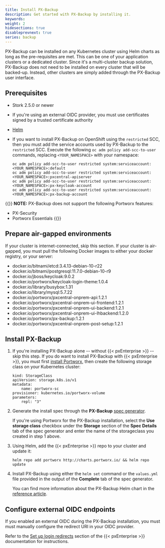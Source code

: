 ```yaml
---
title: Install PX-Backup
description: Get started with PX-Backup by installing it.
keywords:
weight: 2
hidesections: true
disableprevnext: true
series: backup
---
```


PX-Backup can be installed on any Kubernetes cluster using Helm charts as long as the pre-requisites are met. This can be one of your application clusters or a dedicated cluster. Since it's a multi-cluster backup solution, PX-Backup does not need to be installed on every cluster that will be backed-up. Instead, other clusters are simply added through the PX-Backup user interface.

## Prerequisites

* Stork 2.5.0 or newer
* If you're using an external OIDC provider, you must use certificates signed by a trusted certificate authority
* [Helm](https://helm.sh/docs/intro/install/)
* If you want to install PX-Backup on OpenShift using the `restricted` SCC, then you must add the service accounts used by PX-Backup to the `restricted` SCC. Execute the following `oc adm policy add-scc-to-user` commands, replacing `<YOUR_NAMESPACE>` with your namespace:

    ```text
    oc adm policy add-scc-to-user restricted system:serviceaccount:<YOUR_NAMESPACE>:default
    oc adm policy add-scc-to-user restricted system:serviceaccount:<YOUR_NAMESPACE>:pxcentral-apiserver
    oc adm policy add-scc-to-user restricted system:serviceaccount:<YOUR_NAMESPACE>:px-keycloak-account
    oc adm policy add-scc-to-user restricted system:serviceaccount:<YOUR_NAMESPACE>:px-backup-account
    ```

{{<info>}}
**NOTE:** PX-Backup does not support the following Portworx features:

* PX-Security
* Portworx Essentials
{{</info>}}

## Prepare air-gapped environments

If your cluster is internet-connected, skip this section. If your cluster is air-gapped, you must pull the following Docker images to either your docker registry, or your server:

* docker.io/bitnami/etcd:3.4.13-debian-10-r22
* docker.io/bitnami/postgresql:11.7.0-debian-10-r9
* docker.io/jboss/keycloak:9.0.2
* docker.io/portworx/keycloak-login-theme:1.0.4
* docker.io/library/busybox:1.31
* docker.io/library/mysql:5.7.22
* docker.io/portworx/pxcentral-onprem-api:1.2.1
* docker.io/portworx/pxcentral-onprem-ui-frontend:1.2.1
* docker.io/portworx/pxcentral-onprem-ui-backend:1.2.1
* docker.io/portworx/pxcentral-onprem-ui-lhbackend:1.2.0
* docker.io/portworx/px-backup:1.2.1
* docker.io/portworx/pxcentral-onprem-post-setup:1.2.1

## Install PX-Backup

1. If you're installing PX-Backup alone -- without {{< pxEnterprise >}} -- skip this step. If you do want to install PX-Backup with {{< pxEnterprise >}}, you must first [install Portworx](https://docs.portworx.com/portworx-install-with-kubernetes/), then create the following storage class on your Kubernetes cluster:

    ```text
    kind: StorageClass
    apiVersion: storage.k8s.io/v1
    metadata:
        name: portworx-sc
    provisioner: kubernetes.io/portworx-volume
    parameters:
        repl: "3"
    ```

2. Generate the install spec through the **PX-Backup** [spec generator](https://central.portworx.com/specGen/wizard).

     If you're using Portworx for the PX-Backup installation, select the **Use storage class** checkbox under the **Storage** section of the **Spec Details** tab of the spec generator and enter the name of the storageclass you created in step 1 above.

2. Using Helm, add the {{< pxEnterprise >}} repo to your cluster and update it:
    <!-- I may instead just push these two steps together and refer users to the spec generator -->

    ```text
    helm repo add portworx http://charts.portworx.io/ && helm repo update
    ```

2. Install PX-Backup using either the `helm set` command or the `values.yml` file provided in the output of the **Complete** tab of the spec generator.

    You can find more information about the PX-Backup Helm chart in the [reference article](/reference/install-helm-chart/).

## Configure external OIDC endpoints

If you enabled an external OIDC during the PX-Backup installation, you must must manually configure the redirect URI in your OIDC provider.

Refer to the [Set up login redirects](https://docs.portworx.com/portworx-install-with-kubernetes/operate-and-maintain-on-kubernetes/pxcentral-onprem/set-up-login-redirects) section of the {{< pxEnterprise >}} documentation for instructions.

